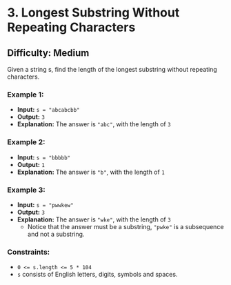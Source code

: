 # 3. Longest Substring Without Repeating Characters
## Difficulty: Medium

Given a string s, find the length of the longest substring without repeating characters.

### Example 1:
+ **Input:** ```s = "abcabcbb"```
+ **Output:** ```3```
+ **Explanation:** The answer is ```"abc"```, with the length of ```3```

### Example 2:
+ **Input:** ```s = "bbbbb"```
+ **Output:** ```1```
+ **Explanation:** The answer is ```"b"```, with the length of ```1```

### Example 3:
+ **Input:** ```s = "pwwkew"```
+ **Output:** ```3```
+ **Explanation:** The answer is ```"wke"```, with the length of ```3```
  + Notice that the answer must be a substring, ```"pwke"``` is a subsequence and not a substring.

### Constraints:

+ ```0 <= s.length <= 5 * 104```
+ ```s``` consists of English letters, digits, symbols and spaces.
